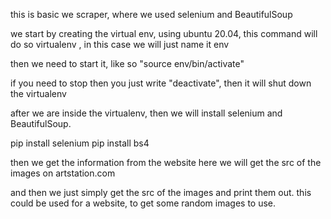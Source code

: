 this is basic we scraper, where we used selenium and BeautifulSoup

we start by creating the virtual env, using ubuntu 20.04, this command will do so virtualenv <name>, in this case we will just name it env

then we need to start it, like so "source env/bin/activate"

if you need to stop then you just write "deactivate", then it will shut down the virtualenv

after we are inside the virtualenv, then we will install selenium and BeautifulSoup.

pip install selenium
pip install bs4

then we get the information from the website
here we will get the src of the images on artstation.com

and then we just simply get the src of the images and print them out.
this could be used for a website, to get some random images to use.
